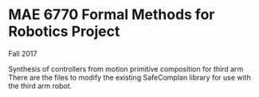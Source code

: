 # MAE 6770 Formal Methods for Robotics Project
Fall 2017

Synthesis of controllers from motion primitive composition for third arm 
There are the files to modify the existing SafeComplan library for use with the third arm robot.
